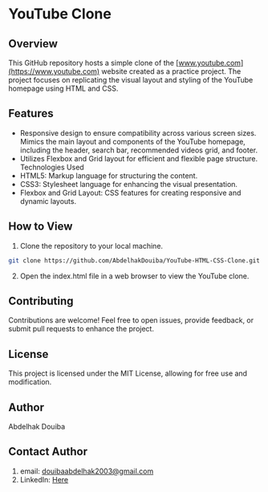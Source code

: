 # YouTube Clone
## Overview
This GitHub repository hosts a simple clone of the [www.youtube.com](https://www.youtube.com) website created as a practice project. The project focuses on replicating the visual layout and styling of the YouTube homepage using HTML and CSS.

## Features
- Responsive design to ensure compatibility across various screen sizes.
Mimics the main layout and components of the YouTube homepage, including the header, search bar, recommended videos grid, and footer.
- Utilizes Flexbox and Grid layout for efficient and flexible page structure.
Technologies Used
- HTML5: Markup language for structuring the content.
- CSS3: Stylesheet language for enhancing the visual presentation.
- Flexbox and Grid Layout: CSS features for creating responsive and dynamic layouts.
 

## How to View
1. Clone the repository to your local machine.
```bash
git clone https://github.com/AbdelhakDouiba/YouTube-HTML-CSS-Clone.git
```
2. Open the index.html file in a web browser to view the YouTube clone.


## Contributing
Contributions are welcome! Feel free to open issues, provide feedback, or submit pull requests to enhance the project.

## License
This project is licensed under the MIT License, allowing for free use and modification.

## Author
Abdelhak Douiba

## Contact Author
1. email: <douibaabdelhak2003@gmail.com>
2. LinkedIn: [Here](https://www.linkedin.com/in/douiba-abdelhak/)
